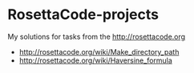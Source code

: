 # RosettaCode-projects
My solutions for tasks from the http://rosettacode.org
* http://rosettacode.org/wiki/Make_directory_path
* http://rosettacode.org/wiki/Haversine_formula
